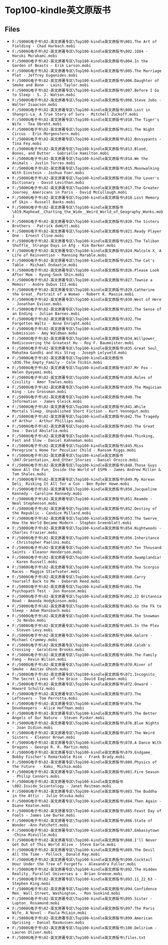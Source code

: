 # Top100-kindle英文原版书

## Files

- `F:/5000G电子书\02-英文原著专区\Top100-kindle英文原版书\001.The Art of Fielding - Chad Harbach.mobi`
- `F:/5000G电子书\02-英文原著专区\Top100-kindle英文原版书\002.1Q84 - Haruki Murakami.mobi`
- `F:/5000G电子书\02-英文原著专区\Top100-kindle英文原版书\004.In the Garden of Beasts - Erik Larson.mobi`
- `F:/5000G电子书\02-英文原著专区\Top100-kindle英文原版书\005.The Marriage Plot - Jeffrey Eugenides.mobi`
- `F:/5000G电子书\02-英文原著专区\Top100-kindle英文原版书\006.Daughter of Smoke and Bone - Laini Taylor.mobi`
- `F:/5000G电子书\02-英文原著专区\Top100-kindle英文原版书\007.Before I Go to Sleep - S. J. Watson.mobi`
- `F:/5000G电子书\02-英文原著专区\Top100-kindle英文原版书\008.Steve Jobs - Walter Isaacson.mobi`
- `F:/5000G电子书\02-英文原著专区\Top100-kindle英文原版书\009.Lost in Shangri-La_ A True Story of Surv - Mitchell Zuckoff.mobi`
- `F:/5000G电子书\02-英文原著专区\Top100-kindle英文原版书\010.The Tiger's Wife - Tea Obreht.mobi`
- `F:/5000G电子书\02-英文原著专区\Top100-kindle英文原版书\011.The Night Circus - Erin Morgenstern.mobi`
- `F:/5000G电子书\02-英文原著专区\Top100-kindle英文原版书\012.Bossypants - Tina Fey.mobi`
- `F:/5000G电子书\02-英文原著专区\Top100-kindle英文原版书\013.Blood, Bones, and Butter - Gabrielle Hamilton.mobi`
- `F:/5000G电子书\02-英文原著专区\Top100-kindle英文原版书\014.We the Animals - Justin Torres.mobi`
- `F:/5000G电子书\02-英文原著专区\Top100-kindle英文原版书\015.Moonwalking With Einstein - Joshua Foer.mobi`
- `F:/5000G电子书\02-英文原著专区\Top100-kindle英文原版书\016.The Lover's Dictionary - David Levithan.mobi`
- `F:/5000G电子书\02-英文原著专区\Top100-kindle英文原版书\017.The Greater Journey_ Americans in Paris - David McCullough.mobi`
- `F:/5000G电子书\02-英文原著专区\Top100-kindle英文原版书\018.Lost Memory of Skin - Russell Banks.mobi`
- `F:/5000G电子书\02-英文原著专区\Top100-kindle英文原版书\019.Maphead__Charting_the_Wide__Weird_World_of_Geography_Wonks.mobi`
- `F:/5000G电子书\02-英文原著专区\Top100-kindle英文原版书\020.The Sisters Brothers - Patrick deWitt.mobi`
- `F:/5000G电子书\02-英文原著专区\Top100-kindle英文原版书\021.Ready Player One - Ernest Cline.mobi`
- `F:/5000G电子书\02-英文原著专区\Top100-kindle英文原版书\023.The Taliban Shuffle_ Strange Days in Afg - Kim Barker.mobi`
- `F:/5000G电子书\02-英文原著专区\Top100-kindle英文原版书\024.Malcolm X_ A Life of Reinvention - Manning Marable.mobi`
- `F:/5000G电子书\02-英文原著专区\Top100-kindle英文原版书\025.The Cat's Table - Michael Ondaatje.mobi`
- `F:/5000G电子书\02-英文原著专区\Top100-kindle英文原版书\026.Please Look After Mom - Kyung-Sook Shin.mobi`
- `F:/5000G电子书\02-英文原著专区\Top100-kindle英文原版书\027.Townie a Memoir - Andre Dubus III.mobi`
- `F:/5000G电子书\02-英文原著专区\Top100-kindle英文原版书\029.Catherine the Great_ Portrait of a Woman - Robert K. Massie.mobi`
- `F:/5000G电子书\02-英文原著专区\Top100-kindle英文原版书\030.West of Here - Jonathan Evison.mobi`
- `F:/5000G电子书\02-英文原著专区\Top100-kindle英文原版书\031.The Sense of an Ending - Julian Barnes.mobi`
- `F:/5000G电子书\02-英文原著专区\Top100-kindle英文原版书\032.The Forgotten Waltz - Anne Enright.mobi`
- `F:/5000G电子书\02-英文原著专区\Top100-kindle英文原版书\033.The Submission - Amy Waldman.mobi`
- `F:/5000G电子书\02-英文原著专区\Top100-kindle英文原版书\034.Willpower_ Rediscovering the Greatest Hu - Roy F. Baumeister.mobi`
- `F:/5000G电子书\02-英文原著专区\Top100-kindle英文原版书\035.Great Soul_ Mahatma Gandhi and His Strug - Joseph Lelyveld.mobi`
- `F:/5000G电子书\02-英文原著专区\Top100-kindle英文原版书\036.The_Empty_Family - Colm Tóibín.mobi`
- `F:/5000G电子书\02-英文原著专区\Top100-kindle英文原版书\037.Mr Fox - Helen Oyeyemi.mobi`
- `F:/5000G电子书\02-英文原著专区\Top100-kindle英文原版书\038.Rules of Civility - Amor Towles.mobi`
- `F:/5000G电子书\02-英文原著专区\Top100-kindle英文原版书\039.The Magician King - Lev Grossman.mobi`
- `F:/5000G电子书\02-英文原著专区\Top100-kindle英文原版书\040.The Information - James Gleick.mobi`
- `F:/5000G电子书\02-英文原著专区\Top100-kindle英文原版书\041.While Mortals Sleep_ Unpublished Short Fiction - Kurt Vonnegut.mobi`
- `F:/5000G电子书\02-英文原著专区\Top100-kindle英文原版书\042.The Tragedy of Arthur - Arthur Phillips.mobi`
- `F:/5000G电子书\02-英文原著专区\Top100-kindle英文原版书\043.The Great Sea - David Abulafia.mobi`
- `F:/5000G电子书\02-英文原著专区\Top100-kindle英文原版书\044.Thinking, Fast and Slow - Daniel Kahneman.mobi`
- `F:/5000G电子书\02-英文原著专区\Top100-kindle英文原版书\045.Miss Peregrine's Home for Peculiar Child - Ransom Riggs.mobi`
- `F:/5000G电子书\02-英文原著专区\Top100-kindle英文原版书\047.Orientation__And_Other_Stories - Daniel Orozco.mobi`
- `F:/5000G电子书\02-英文原著专区\Top100-kindle英文原版书\048.Those Guys Have All the Fun_ Inside the World of ESPN - James Andrew Miller & Tom Shales.mobi`
- `F:/5000G电子书\02-英文原著专区\Top100-kindle英文原版书\049.My Korean Deli_ Risking It All for a Con - Ben Ryder Howe.mobi`
- `F:/5000G电子书\02-英文原著专区\Top100-kindle英文原版书\050.Jacqueline Kennedy - Caroline Kennedy.mobi`
- `F:/5000G电子书\02-英文原著专区\Top100-kindle英文原版书\051.Reamde - Neal Stephenson.mobi`
- `F:/5000G电子书\02-英文原著专区\Top100-kindle英文原版书\052.Destiny of the Republic - Candice Millard.mobi`
- `F:/5000G电子书\02-英文原著专区\Top100-kindle英文原版书\053.The Swerve_ How the World Became Modern - Stephen Greenblatt.mobi`
- `F:/5000G电子书\02-英文原著专区\Top100-kindle英文原版书\054.Nightwoods - Charles Frazier.mobi`
- `F:/5000G电子书\02-英文原著专区\Top100-kindle英文原版书\056.Inheritance - Christopher Paolini.mobi`
- `F:/5000G电子书\02-英文原著专区\Top100-kindle英文原版书\057.Ten Thousand Saints - Eleanor Henderson.mobi`
- `F:/5000G电子书\02-英文原著专区\Top100-kindle英文原版书\058.Swamplandia! - Karen Russell.mobi`
- `F:/5000G电子书\02-英文原著专区\Top100-kindle英文原版书\059.The Scorpio Races - Maggie Stiefvater.mobi`
- `F:/5000G电子书\02-英文原著专区\Top100-kindle英文原版书\060.Carry Yourself Back to Me - Deborah Reed.mobi`
- `F:/5000G电子书\02-英文原著专区\Top100-kindle英文原版书\061.The Psychopath Test - Jon Ronson.mobi`
- `F:/5000G电子书\02-英文原著专区\Top100-kindle英文原版书\062.22 Britannia Road - Amanda Hodgkinson.mobi`
- `F:/5000G电子书\02-英文原著专区\Top100-kindle英文原版书\063.Go the Fk to Sleep - Adam Mansbach.mobi`
- `F:/5000G电子书\02-英文原著专区\Top100-kindle英文原版书\064.The Snowman - Jo Nesbo.mobi`
- `F:/5000G电子书\02-英文原著专区\Top100-kindle英文原版书\065.In the Plex - Steven Levy.mobi`
- `F:/5000G电子书\02-英文原著专区\Top100-kindle英文原版书\066.Galore - Michael Crummey.mobi`
- `F:/5000G电子书\02-英文原著专区\Top100-kindle英文原版书\068.Caleb's Crossing - Geraldine Brooks.mobi`
- `F:/5000G电子书\02-英文原著专区\Top100-kindle英文原版书\069.The Family Fang - Kevin Wilson.mobi`
- `F:/5000G电子书\02-英文原著专区\Top100-kindle英文原版书\070.River of Smoke - Amitav Ghosh.mobi`
- `F:/5000G电子书\02-英文原著专区\Top100-kindle英文原版书\071.Incognito_ The Secret Lives of the Brain - David Eagleman.mobi`
- `F:/5000G电子书\02-英文原著专区\Top100-kindle英文原版书\072.Onward - Howard Schultz.mobi`
- `F:/5000G电子书\02-英文原著专区\Top100-kindle英文原版书\073.The Leftovers - Tom Perrotta.mobi`
- `F:/5000G电子书\02-英文原著专区\Top100-kindle英文原版书\074.The Dovekeepers - Alice Hoffman.mobi`
- `F:/5000G电子书\02-英文原著专区\Top100-kindle英文原版书\075.The Better Angels of Our Nature - Steven Pinker.mobi`
- `F:/5000G电子书\02-英文原著专区\Top100-kindle英文原版书\076.Blue Nights - Joan Didion.mobi`
- `F:/5000G电子书\02-英文原著专区\Top100-kindle英文原版书\077.The Weird Sisters - Eleanor Brown.mobi`
- `F:/5000G电子书\02-英文原著专区\Top100-kindle英文原版书\078.A Dance With Dragons - George R. R. Martin.mobi`
- `F:/5000G电子书\02-英文原著专区\Top100-kindle英文原版书\079.Endgame_ Bobby Fischer's Remarkable Rise - Frank Brady.mobi`
- `F:/5000G电子书\02-英文原著专区\Top100-kindle英文原版书\080.Physics of the Future  - Kaku_ Michio.mobi`
- `F:/5000G电子书\02-英文原著专区\Top100-kindle英文原版书\081.Fire Season - Philip Connors.mobi`
- `F:/5000G电子书\02-英文原著专区\Top100-kindle英文原版书\082.Inside_Scientology - Janet Reitman.mobi`
- `F:/5000G电子书\02-英文原著专区\Top100-kindle英文原版书\083.The Buddha in the Attic - Julie Otsuka.mobi`
- `F:/5000G电子书\02-英文原著专区\Top100-kindle英文原版书\084.Then Again - Diane Keaton.mobi`
- `F:/5000G电子书\02-英文原著专区\Top100-kindle英文原版书\085.Feast Day of Fools - James Lee Burke.mobi`
- `F:/5000G电子书\02-英文原著专区\Top100-kindle英文原版书\086.State of Wonder -Ann Patchett.mobi`
- `F:/5000G电子书\02-英文原著专区\Top100-kindle英文原版书\087.Embassytown -China Mieville.mobi`
- `F:/5000G电子书\02-英文原著专区\Top100-kindle英文原版书\088.I'll Never Get Out of This World Alive - Steve Earle.mobi`
- `F:/5000G电子书\02-英文原著专区\Top100-kindle英文原版书\089.The Devil All the Time - Pollock_ Donald Ray.mobi`
- `F:/5000G电子书\02-英文原著专区\Top100-kindle英文原版书\090.Cocktail Hour Under the Tree of Forgetfu - Alexandra Fuller.mobi`
- `F:/5000G电子书\02-英文原著专区\Top100-kindle英文原版书\092.The Hidden Reality_ Parallel Universes a - Brian Greene.mobi`
- `F:/5000G电子书\02-英文原著专区\Top100-kindle英文原版书\093.11_22_63 - Stephen King.mobi`
- `F:/5000G电子书\02-英文原著专区\Top100-kindle英文原版书\094.Confidence Men_ Wall Street, Washington, - Ron Suskind.mobi`
- `F:/5000G电子书\02-英文原著专区\Top100-kindle英文原版书\095.Sister - Lupton_ Rosamund.mobi`
- `F:/5000G电子书\02-英文原著专区\Top100-kindle英文原版书\097.The Paris Wife_ A Novel - Paula McLain.mobi`
- `F:/5000G电子书\02-英文原著专区\Top100-kindle英文原版书\099.American Uprising - Daniel Rasmussen.mobi`
- `F:/5000G电子书\02-英文原著专区\Top100-kindle英文原版书\100.Delirium - Lauren Oliver.mobi`
- `F:/5000G电子书\02-英文原著专区\Top100-kindle英文原版书\files.txt`
